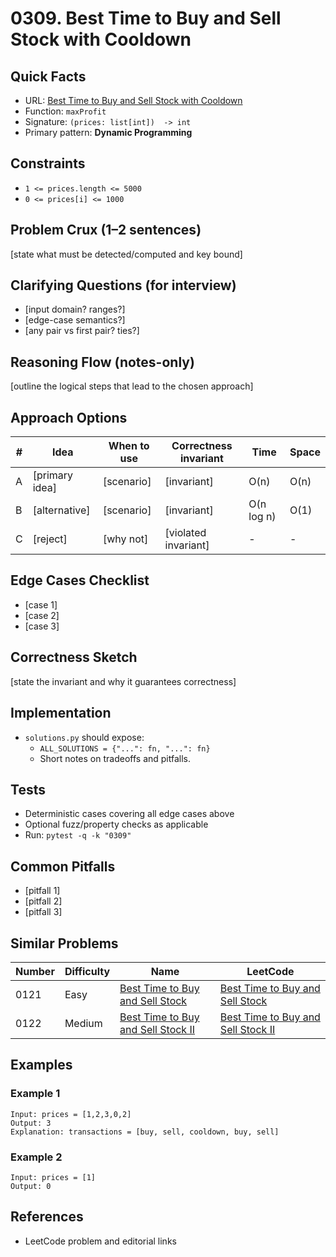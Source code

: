 # 0309. Best Time to Buy and Sell Stock with Cooldown

## Quick Facts

- URL:
  [Best Time to Buy and Sell Stock with Cooldown](https://leetcode.com/problems/best-time-to-buy-and-sell-stock-with-cooldown/)
- Function: `maxProfit`
- Signature: `(prices: list[int])  -> int`
- Primary pattern: **Dynamic Programming**

## Constraints

- `1 <= prices.length <= 5000`
- `0 <= prices[i] <= 1000`

## Problem Crux (1–2 sentences)

[state what must be detected/computed and key bound]

## Clarifying Questions (for interview)

- [input domain? ranges?]
- [edge-case semantics?]
- [any pair vs first pair? ties?]

## Reasoning Flow (notes-only)

[outline the logical steps that lead to the chosen approach]

## Approach Options

| #   | Idea           | When to use | Correctness invariant | Time       | Space |
| --- | -------------- | ----------- | --------------------- | ---------- | ----- |
| A   | [primary idea] | [scenario]  | [invariant]           | O(n)       | O(n)  |
| B   | [alternative]  | [scenario]  | [invariant]           | O(n log n) | O(1)  |
| C   | [reject]       | [why not]   | [violated invariant]  | -          | -     |

## Edge Cases Checklist

- [case 1]
- [case 2]
- [case 3]

## Correctness Sketch

[state the invariant and why it guarantees correctness]

## Implementation

- `solutions.py` should expose:
    - `ALL_SOLUTIONS = {"...": fn, "...": fn}`
    - Short notes on tradeoffs and pitfalls.

## Tests

- Deterministic cases covering all edge cases above
- Optional fuzz/property checks as applicable
- Run: `pytest -q -k "0309"`

## Common Pitfalls

- [pitfall 1]
- [pitfall 2]
- [pitfall 3]

## Similar Problems

| Number | Difficulty | Name                                                                                       | LeetCode                                                                                                |
| ------ | ---------- | ------------------------------------------------------------------------------------------ | ------------------------------------------------------------------------------------------------------- |
| 0121   | Easy       | [Best Time to Buy and Sell Stock](../0121-best-time-to-buy-and-sell-stock/readme.md)       | [Best Time to Buy and Sell Stock](https://leetcode.com/problems/best-time-to-buy-and-sell-stock/)       |
| 0122   | Medium     | [Best Time to Buy and Sell Stock II](../0122-best-time-to-buy-and-sell-stock-ii/readme.md) | [Best Time to Buy and Sell Stock II](https://leetcode.com/problems/best-time-to-buy-and-sell-stock-ii/) |

## Examples

### Example 1

```text
Input: prices = [1,2,3,0,2]
Output: 3
Explanation: transactions = [buy, sell, cooldown, buy, sell]
```

### Example 2

```text
Input: prices = [1]
Output: 0
```

## References

- LeetCode problem and editorial links

